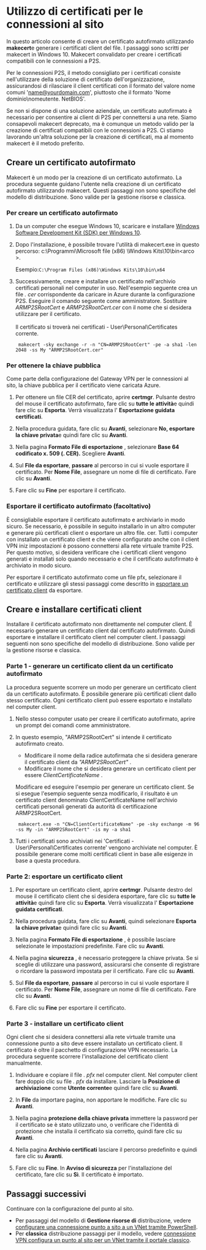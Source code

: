 <properties 
   pageTitle="Creare certificati per virtuali punto al sito cross-locale connessioni utilizzando makecert | Microsoft Azure"
   description="In questo articolo contiene i passaggi per utilizzare makecert per creare certificati in Windows 10."
   services="vpn-gateway"
   documentationCenter="na"
   authors="cherylmc"
   manager="carmonm"
   editor=""
   tags="azure-resource-manager"/>
<tags 
   ms.service="vpn-gateway"
   ms.devlang="na"
   ms.topic="article"
   ms.tgt_pltfrm="na"
   ms.workload="infrastructure-services"
   ms.date="08/22/2016"
   ms.author="cherylmc" />

# <a name="working-with-self-signed-certificates-for-point-to-site-connections"></a>Utilizzo di certificati per le connessioni al sito

In questo articolo consente di creare un certificato autofirmato utilizzando **makecert**e generare i certificati client del file. I passaggi sono scritti per makecert in Windows 10. Makecert convalidato per creare i certificati compatibili con le connessioni a P2S. 

Per le connessioni P2S, il metodo consigliato per i certificati consiste nell'utilizzare della soluzione di certificato dell'organizzazione, assicurandosi di rilasciare il client certificati con il formato del valore nome comuni 'name@yourdomain.com', piuttosto che il formato 'Nome dominio\nomeutente. NetBIOS'.

Se non si dispone di una soluzione aziendale, un certificato autofirmato è necessario per consentire ai client di P2S per connettersi a una rete. Siamo consapevoli makecert deprecato, ma è comunque un metodo valido per la creazione di certificati compatibili con le connessioni a P2S. Ci stiamo lavorando un'altra soluzione per la creazione di certificati, ma al momento makecert è il metodo preferito.

## <a name="create-a-self-signed-certificate"></a>Creare un certificato autofirmato

Makecert è un modo per la creazione di un certificato autofirmato. La procedura seguente guidano l'utente nella creazione di un certificato autofirmato utilizzando makecert. Questi passaggi non sono specifiche del modello di distribuzione. Sono valide per la gestione risorse e classica.

### <a name="to-create-a-self-signed-certificate"></a>Per creare un certificato autofirmato

1. Da un computer che esegue Windows 10, scaricare e installare [Windows Software Development Kit (SDK) per Windows 10](https://dev.windows.com/en-us/downloads/windows-10-sdk).

2. Dopo l'installazione, è possibile trovare l'utilità di makecert.exe in questo percorso: c:\Programmi\Microsoft file (x86) \Windows Kits\10\bin\<arco >. 
        
    Esempio:`C:\Program Files (x86)\Windows Kits\10\bin\x64`

3. Successivamente, creare e installare un certificato nell'archivio certificati personali nel computer in uso. Nell'esempio seguente crea un file *. cer* corrispondente da caricare in Azure durante la configurazione P2S. Eseguire il comando seguente come amministratore. Sostituire *ARMP2SRootCert* e *ARMP2SRootCert.cer* con il nome che si desidera utilizzare per il certificato.<br><br>Il certificato si troverà nei certificati - User\Personal\Certificates corrente.

        makecert -sky exchange -r -n "CN=ARMP2SRootCert" -pe -a sha1 -len 2048 -ss My "ARMP2SRootCert.cer"


###  <a name="rootpublickey"></a>Per ottenere la chiave pubblica

Come parte della configurazione del Gateway VPN per le connessioni al sito, la chiave pubblica per il certificato viene caricata Azure.

1. Per ottenere un file CER del certificato, aprire **certmgr**. Pulsante destro del mouse il certificato autofirmato, fare clic su **tutte le attività**e quindi fare clic su **Esporta**. Verrà visualizzata l' **Esportazione guidata certificati**.

2. Nella procedura guidata, fare clic su **Avanti**, selezionare **No, esportare la chiave privata**e quindi fare clic su **Avanti**.

3. Nella pagina **Formato File di esportazione** , selezionare **Base 64 codificato x. 509 (. CER).** Scegliere **Avanti**. 

4. Sul **File da esportare**, **passare** al percorso in cui si vuole esportare il certificato. Per **Nome File**, assegnare un nome di file di certificato. Fare clic su **Avanti**.

5. Fare clic su **Fine** per esportare il certificato.

 
### <a name="export-the-self-signed-certificate-optional"></a>Esportare il certificato autofirmato (facoltativo)

È consigliabile esportare il certificato autofirmato e archiviarlo in modo sicuro. Se necessario, è possibile in seguito installarlo in un altro computer e generare più certificati client o esportare un altro file. cer. Tutti i computer con installato un certificato client e che viene configurato anche con il client VPN iniz impostazioni è possono connettersi alla rete virtuale tramite P2S. Per questo motivo, si desidera verificare che i certificati client vengono generati e installati solo quando necessario e che il certificato autofirmato è archiviato in modo sicuro.

Per esportare il certificato autofirmato come un file pfx, selezionare il certificato e utilizzare gli stessi passaggi come descritto in [esportare un certificato client](#clientkey) da esportare.

## <a name="create-and-install-client-certificates"></a>Creare e installare certificati client

Installare il certificato autofirmato non direttamente nel computer client. È necessario generare un certificato client dal certificato autofirmato. Quindi esportare e installare il certificato client nel computer client. I passaggi seguenti non sono specifiche del modello di distribuzione. Sono valide per la gestione risorse e classica.

### <a name="part-1---generate-a-client-certificate-from-a-self-signed-certificate"></a>Parte 1 - generare un certificato client da un certificato autofirmato

La procedura seguente scorrere un modo per generare un certificato client da un certificato autofirmato. È possibile generare più certificati client dallo stesso certificato. Ogni certificato client può essere esportato e installato nel computer client. 

1. Nello stesso computer usato per creare il certificato autofirmato, aprire un prompt dei comandi come amministratore.

2. In questo esempio, "ARMP2SRootCert" si intende il certificato autofirmato creato. 
    - Modificare il nome della radice autofirmata che si desidera generare il certificato client da *"ARMP2SRootCert"* . 
    - Modificare il nome che si desidera generare un certificato client per essere *ClientCertificateName* . 


    Modificare ed eseguire l'esempio per generare un certificato client. Se si esegue l'esempio seguente senza modificarlo, il risultato è un certificato client denominato ClientCertificateName nell'archivio certificati personali generati da autorità di certificazione ARMP2SRootCert.

        makecert.exe -n "CN=ClientCertificateName" -pe -sky exchange -m 96 -ss My -in "ARMP2SRootCert" -is my -a sha1

4. Tutti i certificati sono archiviati nei 'Certificati - User\Personal\Certificates corrente' vengono archiviate nel computer. È possibile generare come molti certificati client in base alle esigenze in base a questa procedura.

### <a name="clientkey"></a>Parte 2: esportare un certificato client

1. Per esportare un certificato client, aprire **certmgr**. Pulsante destro del mouse il certificato client che si desidera esportare, fare clic su **tutte le attività**e quindi fare clic su **Esporta**. Verrà visualizzata l' **Esportazione guidata certificati**.

2. Nella procedura guidata, fare clic su **Avanti**, quindi selezionare **Esporta la chiave privata**e quindi fare clic su **Avanti**.

3. Nella pagina **Formato File di esportazione** , è possibile lasciare selezionate le impostazioni predefinite. Fare clic su **Avanti**. 
 
4. Nella pagina **sicurezza** , è necessario proteggere la chiave privata. Se si sceglie di utilizzare una password, assicurarsi che consente di registrare o ricordare la password impostata per il certificato. Fare clic su **Avanti**.

5. Sul **File da esportare**, **passare** al percorso in cui si vuole esportare il certificato. Per **Nome File**, assegnare un nome di file di certificato. Fare clic su **Avanti**.

6. Fare clic su **Fine** per esportare il certificato.  

### <a name="part-3---install-a-client-certificate"></a>Parte 3 - installare un certificato client

Ogni client che si desidera connettersi alla rete virtuale tramite una connessione punto a sito deve essere installato un certificato client. Il certificato è oltre il pacchetto di configurazione VPN necessario. La procedura seguente scorrere l'installazione del certificato client manualmente.

1. Individuare e copiare il file *. pfx* nel computer client. Nel computer client fare doppio clic su file *. pfx* da installare. Lasciare la **Posizione di archiviazione** come **Utente corrente**e quindi fare clic su **Avanti**.

2. In **File** da importare pagina, non apportare le modifiche. Fare clic su **Avanti**.

3. Nella pagina **protezione della chiave privata** immettere la password per il certificato se è stato utilizzato uno, o verificare che l'identità di protezione che installa il certificato sia corretto, quindi fare clic su **Avanti**.

4. Nella pagina **Archivio certificati** lasciare il percorso predefinito e quindi fare clic su **Avanti**.

5. Fare clic su **Fine**. In **Avviso di sicurezza** per l'installazione del certificato, fare clic su **Sì**. Il certificato è importato.

## <a name="next-steps"></a>Passaggi successivi

Continuare con la configurazione del punto al sito. 

- Per passaggi del modello di **Gestione risorse di** distribuzione, vedere [configurare una connessione punto a sito a un VNet tramite PowerShell](vpn-gateway-howto-point-to-site-rm-ps.md). 
- Per **classica** distribuzione passaggi per il modello, vedere [connessione VPN configura un punto al sito per un VNet tramite il portale classico](vpn-gateway-point-to-site-create.md).